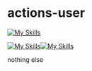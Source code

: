 # actions-user
[![My Skills](https://skillicons.dev/icons?i=github)](https://t.me/farfaraway10)

[![My Skills](https://skillicons.dev/icons?i=instagram)](https://skillicons.dev)[![My Skills](https://skillicons.dev/icons?i=twitter)](https://skillicons.dev)

nothing else 
